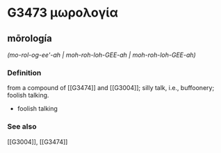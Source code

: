 # G3473 μωρολογία

## mōrología

_(mo-rol-og-ee'-ah | moh-roh-loh-GEE-ah | moh-roh-loh-GEE-ah)_

### Definition

from a compound of [[G3474]] and [[G3004]]; silly talk, i.e., buffoonery; foolish talking.

- foolish talking

### See also

[[G3004]], [[G3474]]

